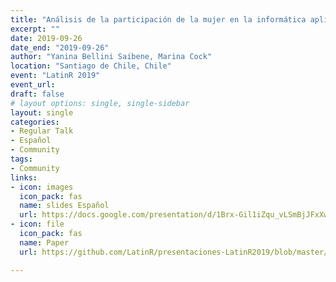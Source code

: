 ```yaml
---
title: "Análisis de la participación de la mujer en la informática aplicada al sector agropecuario en Argentina"
excerpt: ""
date: 2019-09-26
date_end: "2019-09-26"
author: "Yanina Bellini Saibene, Marina Cock"
location: "Santiago de Chile, Chile"
event: "LatinR 2019"
event_url: 
draft: false
# layout options: single, single-sidebar
layout: single
categories:
- Regular Talk
- Español
- Community
tags:
- Community
links:
- icon: images
  icon_pack: fas
  name: slides Español
  url: https://docs.google.com/presentation/d/1Brx-Gil1iZqu_vLSmBjJFxXwkZcwSEoZniW6SZBSP9I/edit?usp=sharing
- icon: file
  icon_pack: fas
  name: Paper
  url: https://github.com/LatinR/presentaciones-LatinR2019/blob/master/presentaciones/LatinR2019_paper_49.pdf

---
```


